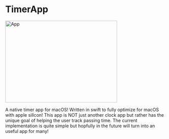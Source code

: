 # TimerApp
<img width="352" height="258" alt="App" src="https://github.com/user-attachments/assets/9f655a44-f14a-477d-8666-e93ac83671c8">

A native timer app for macOS! Written in swift to fully optimize for macOS with apple sillcon! This app is NOT just another clock app but rather has the unique goal of helping the user track passing time. The current implementation is quite simple but hopfully in the future will turn into an useful app for many! 

